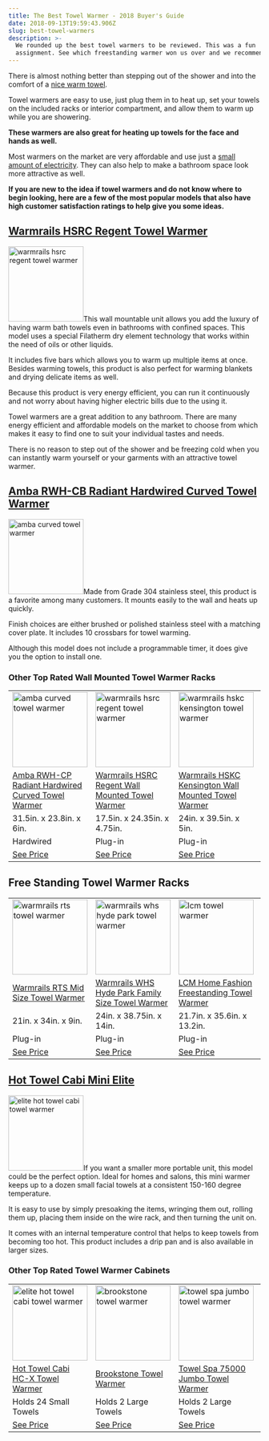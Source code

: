 ```yaml
---
title: The Best Towel Warmer - 2018 Buyer's Guide
date: 2018-09-13T19:59:43.906Z
slug: best-towel-warmers
description: >-
  We rounded up the best towel warmers to be reviewed. This was a fun
  assignment. See which freestanding warmer won us over and we recommend.
---
```

<p>There is almost nothing better than stepping out of the shower and into the comfort of a <a class="easyazon-link" data-cart="n" data-cloak="y" data-identifier="B00B4UC38M" data-locale="US" data-localize="y" data-popups="n" data-tag="doorways-20" href="https://www.doorwaysmagazine.com/product/B00B4UC38M/US/doorways-20/" rel="nofollow" target="_blank">nice warm towel</a>. </p>

<p>Towel warmers are easy to use, just plug them in to heat up, set your towels on the included racks or interior compartment, and allow them to warm up while you are showering. </p>

<p><strong>These warmers are also great for heating up towels for the face and hands as well.</strong></p>

<p>Most warmers on the market are very affordable and use just a <a href="http://www.ambaproducts.com/about/faqs/" target="_blank">small amount of electricity</a>. They can also help to make a bathroom space look more attractive as well.</p>

<p><strong>If you are new to the idea if towel warmers and do not know where to begin looking, here are a few of the most popular models that also have high customer satisfaction ratings to help give you some ideas.</strong></p>

<h2><a class="easyazon-link" data-cart="n" data-cloak="y" data-identifier="B000HQ1UUG" data-locale="US" data-localize="y" data-popups="n" data-tag="doorways-20" href="https://www.doorwaysmagazine.com/product/B000HQ1UUG/US/doorways-20/" rel="nofollow" target="_blank">Warmrails HSRC Regent Towel Warmer</a></h2>

<p><a class="easyazon-link" data-cart="n" data-cloak="y" data-identifier="B000HQ1UUG" data-locale="US" data-localize="y" data-popups="n" data-tag="doorways-20" href="https://www.doorwaysmagazine.com/product/B000HQ1UUG/US/doorways-20/" rel="nofollow" target="_blank"><img src="https://www.doorwaysmagazine.com/wp-content/uploads/warmrails_hsrc_regent_towel_warmer-150x150.jpg" alt="warmrails hsrc regent towel warmer" width="150" height="150" class="alignright size-thumbnail wp-image-1211" srcset="https://www.doorwaysmagazine.com/wp-content/uploads/warmrails_hsrc_regent_towel_warmer-150x150.jpg 150w, https://www.doorwaysmagazine.com/wp-content/uploads/warmrails_hsrc_regent_towel_warmer-400x400.jpg 400w, https://www.doorwaysmagazine.com/wp-content/uploads/warmrails_hsrc_regent_towel_warmer-100x100.jpg 100w, https://www.doorwaysmagazine.com/wp-content/uploads/warmrails_hsrc_regent_towel_warmer-510x510.jpg 510w, https://www.doorwaysmagazine.com/wp-content/uploads/warmrails_hsrc_regent_towel_warmer-300x300.jpg 300w, https://www.doorwaysmagazine.com/wp-content/uploads/warmrails_hsrc_regent_towel_warmer-768x768.jpg 768w, https://www.doorwaysmagazine.com/wp-content/uploads/warmrails_hsrc_regent_towel_warmer-160x160.jpg 160w, https://www.doorwaysmagazine.com/wp-content/uploads/warmrails_hsrc_regent_towel_warmer-320x320.jpg 320w, https://www.doorwaysmagazine.com/wp-content/uploads/warmrails_hsrc_regent_towel_warmer.jpg 1000w" sizes="(max-width: 150px) 100vw, 150px" /></a>This wall mountable unit allows you add the luxury of having warm bath towels even in bathrooms with confined spaces. This model uses a special Filatherm dry element technology that works within the need of oils or other liquids. </p>

<p>It includes five bars which allows you to warm up multiple items at once. Besides warming towels, this product is also perfect for warming blankets and drying delicate items as well. </p>

<p>Because this product is very energy efficient, you can run it continuously and not worry about having higher electric bills due to the using it. </p>

<p>Towel warmers are a great addition to any bathroom. There are many energy efficient and affordable models on the market to choose from which makes it easy to find one to suit your individual tastes and needs. </p>

<p>There is no reason to step out of the shower and be freezing cold when you can instantly warm yourself or your garments with an attractive towel warmer.</p>

<h2><a class="easyazon-link" data-cart="n" data-cloak="y" data-identifier="B00B4UC38M" data-locale="US" data-localize="y" data-popups="n" data-tag="doorways-20" href="https://www.doorwaysmagazine.com/product/B00B4UC38M/US/doorways-20/" rel="nofollow" target="_blank">Amba RWH-CB Radiant Hardwired Curved Towel Warmer</a></h2>

<p><a class="easyazon-link" data-cart="n" data-cloak="y" data-identifier="B00B4UC38M" data-locale="US" data-localize="y" data-popups="n" data-tag="doorways-20" href="https://www.doorwaysmagazine.com/product/B00B4UC38M/US/doorways-20/" rel="nofollow" target="_blank"><img src="https://www.doorwaysmagazine.com/wp-content/uploads/amba_curved_towel_warmer-150x150.jpg" alt="amba curved towel warmer" width="150" height="150" class="alignright size-thumbnail wp-image-1212" srcset="https://www.doorwaysmagazine.com/wp-content/uploads/amba_curved_towel_warmer-150x150.jpg 150w, https://www.doorwaysmagazine.com/wp-content/uploads/amba_curved_towel_warmer-400x400.jpg 400w, https://www.doorwaysmagazine.com/wp-content/uploads/amba_curved_towel_warmer-100x100.jpg 100w, https://www.doorwaysmagazine.com/wp-content/uploads/amba_curved_towel_warmer-510x510.jpg 510w, https://www.doorwaysmagazine.com/wp-content/uploads/amba_curved_towel_warmer-300x300.jpg 300w, https://www.doorwaysmagazine.com/wp-content/uploads/amba_curved_towel_warmer-160x160.jpg 160w, https://www.doorwaysmagazine.com/wp-content/uploads/amba_curved_towel_warmer-320x320.jpg 320w, https://www.doorwaysmagazine.com/wp-content/uploads/amba_curved_towel_warmer.jpg 600w" sizes="(max-width: 150px) 100vw, 150px" /></a>Made from Grade 304 stainless steel, this product is a favorite among many customers. It mounts easily to the wall and heats up quickly. </p>

<p>Finish choices are either brushed or polished stainless steel with a matching cover plate. It includes 10 crossbars for towel warming. </p>

<p>Although this model does not include a programmable timer, it does give you the option to install one.</p>

<h3>Other Top Rated Wall Mounted Towel Warmer Racks</h3>

<table>

<tr>

<td><a class="easyazon-link" data-cart="n" data-cloak="y" data-identifier="B00B4UC38M" data-locale="US" data-localize="y" data-popups="n" data-tag="doorways-20" href="https://www.doorwaysmagazine.com/product/B00B4UC38M/US/doorways-20/" rel="nofollow" target="_blank"><img src="https://www.doorwaysmagazine.com/wp-content/uploads/amba_curved_towel_warmer-150x150.jpg" alt="amba curved towel warmer" width="150" height="150" class="aligncenter size-thumbnail wp-image-1212" srcset="https://www.doorwaysmagazine.com/wp-content/uploads/amba_curved_towel_warmer-150x150.jpg 150w, https://www.doorwaysmagazine.com/wp-content/uploads/amba_curved_towel_warmer-400x400.jpg 400w, https://www.doorwaysmagazine.com/wp-content/uploads/amba_curved_towel_warmer-100x100.jpg 100w, https://www.doorwaysmagazine.com/wp-content/uploads/amba_curved_towel_warmer-510x510.jpg 510w, https://www.doorwaysmagazine.com/wp-content/uploads/amba_curved_towel_warmer-300x300.jpg 300w, https://www.doorwaysmagazine.com/wp-content/uploads/amba_curved_towel_warmer-160x160.jpg 160w, https://www.doorwaysmagazine.com/wp-content/uploads/amba_curved_towel_warmer-320x320.jpg 320w, https://www.doorwaysmagazine.com/wp-content/uploads/amba_curved_towel_warmer.jpg 600w" sizes="(max-width: 150px) 100vw, 150px" /></a></td>

<td><a class="easyazon-link" data-cart="n" data-cloak="y" data-identifier="B000HQ1UUG" data-locale="US" data-localize="y" data-popups="n" data-tag="doorways-20" href="https://www.doorwaysmagazine.com/product/B000HQ1UUG/US/doorways-20/" rel="nofollow" target="_blank"><img src="https://www.doorwaysmagazine.com/wp-content/uploads/warmrails_hsrc_regent_towel_warmer-150x150.jpg" alt="warmrails hsrc regent towel warmer" width="150" height="150" class="aligncenter size-thumbnail wp-image-1211" srcset="https://www.doorwaysmagazine.com/wp-content/uploads/warmrails_hsrc_regent_towel_warmer-150x150.jpg 150w, https://www.doorwaysmagazine.com/wp-content/uploads/warmrails_hsrc_regent_towel_warmer-400x400.jpg 400w, https://www.doorwaysmagazine.com/wp-content/uploads/warmrails_hsrc_regent_towel_warmer-100x100.jpg 100w, https://www.doorwaysmagazine.com/wp-content/uploads/warmrails_hsrc_regent_towel_warmer-510x510.jpg 510w, https://www.doorwaysmagazine.com/wp-content/uploads/warmrails_hsrc_regent_towel_warmer-300x300.jpg 300w, https://www.doorwaysmagazine.com/wp-content/uploads/warmrails_hsrc_regent_towel_warmer-768x768.jpg 768w, https://www.doorwaysmagazine.com/wp-content/uploads/warmrails_hsrc_regent_towel_warmer-160x160.jpg 160w, https://www.doorwaysmagazine.com/wp-content/uploads/warmrails_hsrc_regent_towel_warmer-320x320.jpg 320w, https://www.doorwaysmagazine.com/wp-content/uploads/warmrails_hsrc_regent_towel_warmer.jpg 1000w" sizes="(max-width: 150px) 100vw, 150px" /></a></td>

<td><a class="easyazon-link" data-cart="n" data-cloak="y" data-identifier="B000HQ1UVU" data-locale="US" data-localize="y" data-popups="n" data-tag="doorways-20" href="https://www.doorwaysmagazine.com/product/B000HQ1UVU/US/doorways-20/" rel="nofollow" target="_blank"><img src="https://www.doorwaysmagazine.com/wp-content/uploads/warmrails_hskc_kensington_towel_warmer-150x150.jpg" alt="warmrails hskc kensington towel warmer" width="150" height="150" class="aligncenter size-thumbnail wp-image-1210" srcset="https://www.doorwaysmagazine.com/wp-content/uploads/warmrails_hskc_kensington_towel_warmer-150x150.jpg 150w, https://www.doorwaysmagazine.com/wp-content/uploads/warmrails_hskc_kensington_towel_warmer-400x400.jpg 400w, https://www.doorwaysmagazine.com/wp-content/uploads/warmrails_hskc_kensington_towel_warmer-100x100.jpg 100w, https://www.doorwaysmagazine.com/wp-content/uploads/warmrails_hskc_kensington_towel_warmer-510x510.jpg 510w, https://www.doorwaysmagazine.com/wp-content/uploads/warmrails_hskc_kensington_towel_warmer-300x300.jpg 300w, https://www.doorwaysmagazine.com/wp-content/uploads/warmrails_hskc_kensington_towel_warmer-768x768.jpg 768w, https://www.doorwaysmagazine.com/wp-content/uploads/warmrails_hskc_kensington_towel_warmer-160x160.jpg 160w, https://www.doorwaysmagazine.com/wp-content/uploads/warmrails_hskc_kensington_towel_warmer-320x320.jpg 320w, https://www.doorwaysmagazine.com/wp-content/uploads/warmrails_hskc_kensington_towel_warmer.jpg 1000w" sizes="(max-width: 150px) 100vw, 150px" /></a></td>

<td><a class="easyazon-link" data-cart="n" data-cloak="y" data-identifier="B008A3X5SS" data-locale="US" data-localize="y" data-popups="n" data-tag="doorways-20" href="https://www.doorwaysmagazine.com/product/B008A3X5SS/US/doorways-20/" rel="nofollow" target="_blank"><img src="https://www.doorwaysmagazine.com/wp-content/uploads/amba_swivel_towel_warmer-150x150.jpg" alt="amba swivel towel warmer" width="150" height="150" class="aligncenter size-thumbnail wp-image-1209" srcset="https://www.doorwaysmagazine.com/wp-content/uploads/amba_swivel_towel_warmer-150x150.jpg 150w, https://www.doorwaysmagazine.com/wp-content/uploads/amba_swivel_towel_warmer-400x400.jpg 400w, https://www.doorwaysmagazine.com/wp-content/uploads/amba_swivel_towel_warmer-100x100.jpg 100w, https://www.doorwaysmagazine.com/wp-content/uploads/amba_swivel_towel_warmer-510x510.jpg 510w, https://www.doorwaysmagazine.com/wp-content/uploads/amba_swivel_towel_warmer-300x300.jpg 300w, https://www.doorwaysmagazine.com/wp-content/uploads/amba_swivel_towel_warmer-768x768.jpg 768w, https://www.doorwaysmagazine.com/wp-content/uploads/amba_swivel_towel_warmer-160x160.jpg 160w, https://www.doorwaysmagazine.com/wp-content/uploads/amba_swivel_towel_warmer-320x320.jpg 320w, https://www.doorwaysmagazine.com/wp-content/uploads/amba_swivel_towel_warmer.jpg 1000w" sizes="(max-width: 150px) 100vw, 150px" /></a></td>

</tr>

<tr>

<td><a class="easyazon-link" data-cart="n" data-cloak="y" data-identifier="B00B4UC38M" data-locale="US" data-localize="y" data-popups="n" data-tag="doorways-20" href="https://www.doorwaysmagazine.com/product/B00B4UC38M/US/doorways-20/" rel="nofollow" target="_blank">Amba RWH-CP Radiant Hardwired Curved Towel Warmer</a></td>

<td><a class="easyazon-link" data-cart="n" data-cloak="y" data-identifier="B000HQ1UUG" data-locale="US" data-localize="y" data-popups="n" data-tag="doorways-20" href="https://www.doorwaysmagazine.com/product/B000HQ1UUG/US/doorways-20/" rel="nofollow" target="_blank">Warmrails HSRC Regent Wall Mounted Towel Warmer</a></td>

<td><a class="easyazon-link" data-cart="n" data-cloak="y" data-identifier="B000HQ1UVU" data-locale="US" data-localize="y" data-popups="n" data-tag="doorways-20" href="https://www.doorwaysmagazine.com/product/B000HQ1UVU/US/doorways-20/" rel="nofollow" target="_blank">Warmrails HSKC Kensington Wall Mounted Towel Warmer</a></td>

<td><a class="easyazon-link" data-cart="n" data-cloak="y" data-identifier="B008A3X5SS" data-locale="US" data-localize="y" data-popups="n" data-tag="doorways-20" href="https://www.doorwaysmagazine.com/product/B008A3X5SS/US/doorways-20/" rel="nofollow" target="_blank">Amba Swivel Jill Towel Warmer</a></td>

</tr>

<tr>

<td>31.5in. x 23.8in. x 6in.</td>

<td>17.5in. x 24.35in. x 4.75in.</td>

<td>24in. x 39.5in. x 5in.</td>

<td>37in. x 25in. x 3.9in.</td>

</tr>

<tr>

<td>Hardwired</td>

<td>Plug-in</td>

<td>Plug-in</td>

<td>Plug-in</td>

</tr>

<tr>

<td><a class="easyazon-link" data-cart="n" data-cloak="y" data-identifier="B00B4UC38M" data-locale="US" data-localize="y" data-popups="n" data-tag="doorways-20" href="https://www.doorwaysmagazine.com/product/B00B4UC38M/US/doorways-20/" rel="nofollow" target="_blank">See Price</a></td>

<td><a class="easyazon-link" data-cart="n" data-cloak="y" data-identifier="B000HQ1UUG" data-locale="US" data-localize="y" data-popups="n" data-tag="doorways-20" href="https://www.doorwaysmagazine.com/product/B000HQ1UUG/US/doorways-20/" rel="nofollow" target="_blank">See Price</a></td>

<td><a class="easyazon-link" data-cart="n" data-cloak="y" data-identifier="B000HQ1UVU" data-locale="US" data-localize="y" data-popups="n" data-tag="doorways-20" href="https://www.doorwaysmagazine.com/product/B000HQ1UVU/US/doorways-20/" rel="nofollow" target="_blank">See Price</a></td>

<td><a class="easyazon-link" data-cart="n" data-cloak="y" data-identifier="B008A3X5SS" data-locale="US" data-localize="y" data-popups="n" data-tag="doorways-20" href="https://www.doorwaysmagazine.com/product/B008A3X5SS/US/doorways-20/" rel="nofollow" target="_blank">See Price</a></td>

</tr>

</table>

<h2>Free Standing Towel Warmer Racks</h2>

<table>

<tr>

<td><a class="easyazon-link" data-cart="n" data-cloak="y" data-identifier="B0016L5HIM" data-locale="US" data-localize="y" data-popups="n" data-tag="doorways-20" href="https://www.doorwaysmagazine.com/product/B0016L5HIM/US/doorways-20/" rel="nofollow" target="_blank"><img src="https://www.doorwaysmagazine.com/wp-content/uploads/warmrails_rts_towel_warmer-150x150.jpg" alt="warmrails rts towel warmer" width="150" height="150" class="aligncenter size-thumbnail wp-image-1208" srcset="https://www.doorwaysmagazine.com/wp-content/uploads/warmrails_rts_towel_warmer-150x150.jpg 150w, https://www.doorwaysmagazine.com/wp-content/uploads/warmrails_rts_towel_warmer-400x400.jpg 400w, https://www.doorwaysmagazine.com/wp-content/uploads/warmrails_rts_towel_warmer-100x100.jpg 100w, https://www.doorwaysmagazine.com/wp-content/uploads/warmrails_rts_towel_warmer-510x510.jpg 510w, https://www.doorwaysmagazine.com/wp-content/uploads/warmrails_rts_towel_warmer-300x300.jpg 300w, https://www.doorwaysmagazine.com/wp-content/uploads/warmrails_rts_towel_warmer-768x768.jpg 768w, https://www.doorwaysmagazine.com/wp-content/uploads/warmrails_rts_towel_warmer-160x160.jpg 160w, https://www.doorwaysmagazine.com/wp-content/uploads/warmrails_rts_towel_warmer-320x320.jpg 320w, https://www.doorwaysmagazine.com/wp-content/uploads/warmrails_rts_towel_warmer.jpg 1000w" sizes="(max-width: 150px) 100vw, 150px" /></a></td>

<td><a class="easyazon-link" data-cart="n" data-cloak="y" data-identifier="B0000DIXBN" data-locale="US" data-localize="y" data-popups="n" data-tag="doorways-20" href="https://www.doorwaysmagazine.com/product/B0000DIXBN/US/doorways-20/" rel="nofollow" target="_blank"><img src="https://www.doorwaysmagazine.com/wp-content/uploads/warmrails_whs_hyde_park_towel_warmer-150x150.jpg" alt="warmrails whs hyde park towel warmer" width="150" height="150" class="aligncenter size-thumbnail wp-image-1207" srcset="https://www.doorwaysmagazine.com/wp-content/uploads/warmrails_whs_hyde_park_towel_warmer-150x150.jpg 150w, https://www.doorwaysmagazine.com/wp-content/uploads/warmrails_whs_hyde_park_towel_warmer-400x400.jpg 400w, https://www.doorwaysmagazine.com/wp-content/uploads/warmrails_whs_hyde_park_towel_warmer-100x100.jpg 100w, https://www.doorwaysmagazine.com/wp-content/uploads/warmrails_whs_hyde_park_towel_warmer-510x510.jpg 510w, https://www.doorwaysmagazine.com/wp-content/uploads/warmrails_whs_hyde_park_towel_warmer-300x300.jpg 300w, https://www.doorwaysmagazine.com/wp-content/uploads/warmrails_whs_hyde_park_towel_warmer-768x768.jpg 768w, https://www.doorwaysmagazine.com/wp-content/uploads/warmrails_whs_hyde_park_towel_warmer-160x160.jpg 160w, https://www.doorwaysmagazine.com/wp-content/uploads/warmrails_whs_hyde_park_towel_warmer-320x320.jpg 320w, https://www.doorwaysmagazine.com/wp-content/uploads/warmrails_whs_hyde_park_towel_warmer.jpg 1000w" sizes="(max-width: 150px) 100vw, 150px" /></a></td>

<td><a class="easyazon-link" data-cart="n" data-cloak="y" data-identifier="B004FYY3FK" data-locale="US" data-localize="y" data-popups="n" data-tag="doorways-20" href="https://www.doorwaysmagazine.com/product/B004FYY3FK/US/doorways-20/" rel="nofollow" target="_blank"><img src="https://www.doorwaysmagazine.com/wp-content/uploads/lcm_towel_warmer-150x150.jpg" alt="lcm towel warmer" width="150" height="150" class="aligncenter size-thumbnail wp-image-1206" srcset="https://www.doorwaysmagazine.com/wp-content/uploads/lcm_towel_warmer-150x150.jpg 150w, https://www.doorwaysmagazine.com/wp-content/uploads/lcm_towel_warmer-400x400.jpg 400w, https://www.doorwaysmagazine.com/wp-content/uploads/lcm_towel_warmer-100x100.jpg 100w, https://www.doorwaysmagazine.com/wp-content/uploads/lcm_towel_warmer-510x510.jpg 510w, https://www.doorwaysmagazine.com/wp-content/uploads/lcm_towel_warmer-300x300.jpg 300w, https://www.doorwaysmagazine.com/wp-content/uploads/lcm_towel_warmer-768x768.jpg 768w, https://www.doorwaysmagazine.com/wp-content/uploads/lcm_towel_warmer-160x160.jpg 160w, https://www.doorwaysmagazine.com/wp-content/uploads/lcm_towel_warmer-320x320.jpg 320w, https://www.doorwaysmagazine.com/wp-content/uploads/lcm_towel_warmer.jpg 1000w" sizes="(max-width: 150px) 100vw, 150px" /></a></td>

<td><a class="easyazon-link" data-cart="n" data-cloak="y" data-identifier="B0000DIXB0" data-locale="US" data-localize="y" data-popups="n" data-tag="doorways-20" href="https://www.doorwaysmagazine.com/product/B0000DIXB0/US/doorways-20/" rel="nofollow" target="_blank"><img src="https://www.doorwaysmagazine.com/wp-content/uploads/warmrails_midsize_towel_warmer-150x150.jpg" alt="warmrails midsize towel warmer" width="150" height="150" class="aligncenter size-thumbnail wp-image-1205" srcset="https://www.doorwaysmagazine.com/wp-content/uploads/warmrails_midsize_towel_warmer-150x150.jpg 150w, https://www.doorwaysmagazine.com/wp-content/uploads/warmrails_midsize_towel_warmer-400x400.jpg 400w, https://www.doorwaysmagazine.com/wp-content/uploads/warmrails_midsize_towel_warmer-100x100.jpg 100w, https://www.doorwaysmagazine.com/wp-content/uploads/warmrails_midsize_towel_warmer-510x510.jpg 510w, https://www.doorwaysmagazine.com/wp-content/uploads/warmrails_midsize_towel_warmer-300x300.jpg 300w, https://www.doorwaysmagazine.com/wp-content/uploads/warmrails_midsize_towel_warmer-768x768.jpg 768w, https://www.doorwaysmagazine.com/wp-content/uploads/warmrails_midsize_towel_warmer-160x160.jpg 160w, https://www.doorwaysmagazine.com/wp-content/uploads/warmrails_midsize_towel_warmer-320x320.jpg 320w, https://www.doorwaysmagazine.com/wp-content/uploads/warmrails_midsize_towel_warmer.jpg 1000w" sizes="(max-width: 150px) 100vw, 150px" /></a></td>

</tr>

<tr>

<td><a class="easyazon-link" data-cart="n" data-cloak="y" data-identifier="B0016L5HIM" data-locale="US" data-localize="y" data-popups="n" data-tag="doorways-20" href="https://www.doorwaysmagazine.com/product/B0016L5HIM/US/doorways-20/" rel="nofollow" target="_blank">Warmrails RTS Mid Size Towel Warmer</a></td>

<td><a class="easyazon-link" data-cart="n" data-cloak="y" data-identifier="B0000DIXBN" data-locale="US" data-localize="y" data-popups="n" data-tag="doorways-20" href="https://www.doorwaysmagazine.com/product/B0000DIXBN/US/doorways-20/" rel="nofollow" target="_blank">Warmrails WHS Hyde Park Family Size Towel Warmer</a></td>

<td><a class="easyazon-link" data-cart="n" data-cloak="y" data-identifier="B004FYY3FK" data-locale="US" data-localize="y" data-popups="n" data-tag="doorways-20" href="https://www.doorwaysmagazine.com/product/B004FYY3FK/US/doorways-20/" rel="nofollow" target="_blank">LCM Home Fashion Freestanding Towel Warmer</a></td>

<td><a class="easyazon-link" data-cart="n" data-cloak="y" data-identifier="B0000DIXB0" data-locale="US" data-localize="y" data-popups="n" data-tag="doorways-20" href="https://www.doorwaysmagazine.com/product/B0000DIXB0/US/doorways-20/" rel="nofollow" target="_blank">Warmrails Mid Size Towel Warmer</a></td>

</tr>

<tr>

<td>21in. x 34in. x 9in.</td>

<td>24in. x 38.75in. x 14in.</td>

<td>21.7in. x 35.6in. x 13.2in.</td>

<td>23.5in. x 37.5in. x 12.75in.</td>

</tr>

<tr>

<td>Plug-in</td>

<td>Plug-in</td>

<td>Plug-in</td>

<td>Plug-in</td>

</tr>

<tr>

<td><a class="easyazon-link" data-cart="n" data-cloak="y" data-identifier="B0016L5HIM" data-locale="US" data-localize="y" data-popups="n" data-tag="doorways-20" href="https://www.doorwaysmagazine.com/product/B0016L5HIM/US/doorways-20/" rel="nofollow" target="_blank">See Price</a></td>

<td><a class="easyazon-link" data-cart="n" data-cloak="y" data-identifier="B0000DIXBN" data-locale="US" data-localize="y" data-popups="n" data-tag="doorways-20" href="https://www.doorwaysmagazine.com/product/B0000DIXBN/US/doorways-20/" rel="nofollow" target="_blank">See Price</a></td>

<td><a class="easyazon-link" data-cart="n" data-cloak="y" data-identifier="B004FYY3FK" data-locale="US" data-localize="y" data-popups="n" data-tag="doorways-20" href="https://www.doorwaysmagazine.com/product/B004FYY3FK/US/doorways-20/" rel="nofollow" target="_blank">See Price</a></td>

<td><a class="easyazon-link" data-cart="n" data-cloak="y" data-identifier="B0000DIXB0" data-locale="US" data-localize="y" data-popups="n" data-tag="doorways-20" href="https://www.doorwaysmagazine.com/product/B0000DIXB0/US/doorways-20/" rel="nofollow" target="_blank">See Price</a></td>

</tr>

</table>

<h2><a class="easyazon-link" data-cart="n" data-cloak="y" data-identifier="B001QQS8EM" data-locale="US" data-localize="y" data-popups="n" data-tag="doorways-20" href="https://www.doorwaysmagazine.com/product/B001QQS8EM/US/doorways-20/" rel="nofollow" target="_blank">Hot Towel Cabi Mini Elite</a></h2>

<p><a class="easyazon-link" data-cart="n" data-cloak="y" data-identifier="B001QQS8EM" data-locale="US" data-localize="y" data-popups="n" data-tag="doorways-20" href="https://www.doorwaysmagazine.com/product/B001QQS8EM/US/doorways-20/" rel="nofollow" target="_blank"><img src="https://www.doorwaysmagazine.com/wp-content/uploads/elite_hot_towel_cabi_towel_warmer-150x150.jpg" alt="elite hot towel cabi towel warmer" width="150" height="150" class="alignright size-thumbnail wp-image-1204" srcset="https://www.doorwaysmagazine.com/wp-content/uploads/elite_hot_towel_cabi_towel_warmer-150x150.jpg 150w, https://www.doorwaysmagazine.com/wp-content/uploads/elite_hot_towel_cabi_towel_warmer-400x400.jpg 400w, https://www.doorwaysmagazine.com/wp-content/uploads/elite_hot_towel_cabi_towel_warmer-100x100.jpg 100w, https://www.doorwaysmagazine.com/wp-content/uploads/elite_hot_towel_cabi_towel_warmer-510x510.jpg 510w, https://www.doorwaysmagazine.com/wp-content/uploads/elite_hot_towel_cabi_towel_warmer-300x300.jpg 300w, https://www.doorwaysmagazine.com/wp-content/uploads/elite_hot_towel_cabi_towel_warmer-160x160.jpg 160w, https://www.doorwaysmagazine.com/wp-content/uploads/elite_hot_towel_cabi_towel_warmer-320x320.jpg 320w, https://www.doorwaysmagazine.com/wp-content/uploads/elite_hot_towel_cabi_towel_warmer.jpg 600w" sizes="(max-width: 150px) 100vw, 150px" /></a>If you want a smaller more portable unit, this model could be the perfect option. Ideal for homes and salons, this mini warmer keeps up to a dozen small facial towels at a consistent 150-160 degree temperature. </p>

<p>It is easy to use by simply presoaking the items, wringing them out, rolling them up, placing them inside on the wire rack, and then turning the unit on. </p>

<p>It comes with an internal temperature control that helps to keep towels from becoming too hot. This product includes a drip pan and is also available in larger sizes. </p>

<h3>Other Top Rated Towel Warmer Cabinets</h3>

<table>

<tr>

<td><a class="easyazon-link" data-cart="n" data-cloak="y" data-identifier="B001QQS8EM" data-locale="US" data-localize="y" data-popups="n" data-tag="doorways-20" href="https://www.doorwaysmagazine.com/product/B001QQS8EM/US/doorways-20/" rel="nofollow" target="_blank"><img src="https://www.doorwaysmagazine.com/wp-content/uploads/elite_hot_towel_cabi_towel_warmer-150x150.jpg" alt="elite hot towel cabi towel warmer" width="150" height="150" class="aligncenter size-thumbnail wp-image-1204" srcset="https://www.doorwaysmagazine.com/wp-content/uploads/elite_hot_towel_cabi_towel_warmer-150x150.jpg 150w, https://www.doorwaysmagazine.com/wp-content/uploads/elite_hot_towel_cabi_towel_warmer-400x400.jpg 400w, https://www.doorwaysmagazine.com/wp-content/uploads/elite_hot_towel_cabi_towel_warmer-100x100.jpg 100w, https://www.doorwaysmagazine.com/wp-content/uploads/elite_hot_towel_cabi_towel_warmer-510x510.jpg 510w, https://www.doorwaysmagazine.com/wp-content/uploads/elite_hot_towel_cabi_towel_warmer-300x300.jpg 300w, https://www.doorwaysmagazine.com/wp-content/uploads/elite_hot_towel_cabi_towel_warmer-160x160.jpg 160w, https://www.doorwaysmagazine.com/wp-content/uploads/elite_hot_towel_cabi_towel_warmer-320x320.jpg 320w, https://www.doorwaysmagazine.com/wp-content/uploads/elite_hot_towel_cabi_towel_warmer.jpg 600w" sizes="(max-width: 150px) 100vw, 150px" /></a></td>

<td><a class="easyazon-link" data-cart="n" data-cloak="y" data-identifier="B0045DO720" data-locale="US" data-localize="y" data-popups="n" data-tag="doorways-20" href="https://www.doorwaysmagazine.com/product/B0045DO720/US/doorways-20/" rel="nofollow" target="_blank"><img src="https://www.doorwaysmagazine.com/wp-content/uploads/brookstone_towel_warmer-150x150.jpg" alt="brookstone towel warmer" width="150" height="150" class="aligncenter size-thumbnail wp-image-1203" srcset="https://www.doorwaysmagazine.com/wp-content/uploads/brookstone_towel_warmer-150x150.jpg 150w, https://www.doorwaysmagazine.com/wp-content/uploads/brookstone_towel_warmer-400x400.jpg 400w, https://www.doorwaysmagazine.com/wp-content/uploads/brookstone_towel_warmer-100x100.jpg 100w, https://www.doorwaysmagazine.com/wp-content/uploads/brookstone_towel_warmer-300x300.jpg 300w, https://www.doorwaysmagazine.com/wp-content/uploads/brookstone_towel_warmer-160x160.jpg 160w, https://www.doorwaysmagazine.com/wp-content/uploads/brookstone_towel_warmer-320x320.jpg 320w, https://www.doorwaysmagazine.com/wp-content/uploads/brookstone_towel_warmer.jpg 500w" sizes="(max-width: 150px) 100vw, 150px" /></a></td>

<td><a class="easyazon-link" data-cart="n" data-cloak="y" data-identifier="B005HOOWB2" data-locale="US" data-localize="y" data-popups="n" data-tag="doorways-20" href="https://www.doorwaysmagazine.com/product/B005HOOWB2/US/doorways-20/" rel="nofollow" target="_blank"><img src="https://www.doorwaysmagazine.com/wp-content/uploads/towel_spa_jumbo_towel_warmer-150x150.jpg" alt="towel spa jumbo towel warmer" width="150" height="150" class="aligncenter size-thumbnail wp-image-1202" srcset="https://www.doorwaysmagazine.com/wp-content/uploads/towel_spa_jumbo_towel_warmer-150x150.jpg 150w, https://www.doorwaysmagazine.com/wp-content/uploads/towel_spa_jumbo_towel_warmer-400x400.jpg 400w, https://www.doorwaysmagazine.com/wp-content/uploads/towel_spa_jumbo_towel_warmer-100x100.jpg 100w, https://www.doorwaysmagazine.com/wp-content/uploads/towel_spa_jumbo_towel_warmer-510x510.jpg 510w, https://www.doorwaysmagazine.com/wp-content/uploads/towel_spa_jumbo_towel_warmer-300x300.jpg 300w, https://www.doorwaysmagazine.com/wp-content/uploads/towel_spa_jumbo_towel_warmer-768x768.jpg 768w, https://www.doorwaysmagazine.com/wp-content/uploads/towel_spa_jumbo_towel_warmer-160x160.jpg 160w, https://www.doorwaysmagazine.com/wp-content/uploads/towel_spa_jumbo_towel_warmer-320x320.jpg 320w, https://www.doorwaysmagazine.com/wp-content/uploads/towel_spa_jumbo_towel_warmer.jpg 1000w" sizes="(max-width: 150px) 100vw, 150px" /></a></td>

<td><a class="easyazon-link" data-cart="n" data-cloak="y" data-identifier="B004U28JRA" data-locale="US" data-localize="y" data-popups="n" data-tag="doorways-20" href="https://www.doorwaysmagazine.com/product/B004U28JRA/US/doorways-20/" rel="nofollow" target="_blank"><img src="https://www.doorwaysmagazine.com/wp-content/uploads/conair_therma_luxe_towel_warmer-150x150.jpg" alt="conair therma luxe towel warmer" width="150" height="150" class="aligncenter size-thumbnail wp-image-1201" srcset="https://www.doorwaysmagazine.com/wp-content/uploads/conair_therma_luxe_towel_warmer-150x150.jpg 150w, https://www.doorwaysmagazine.com/wp-content/uploads/conair_therma_luxe_towel_warmer-400x400.jpg 400w, https://www.doorwaysmagazine.com/wp-content/uploads/conair_therma_luxe_towel_warmer-100x100.jpg 100w, https://www.doorwaysmagazine.com/wp-content/uploads/conair_therma_luxe_towel_warmer-510x510.jpg 510w, https://www.doorwaysmagazine.com/wp-content/uploads/conair_therma_luxe_towel_warmer-300x300.jpg 300w, https://www.doorwaysmagazine.com/wp-content/uploads/conair_therma_luxe_towel_warmer-768x768.jpg 768w, https://www.doorwaysmagazine.com/wp-content/uploads/conair_therma_luxe_towel_warmer-160x160.jpg 160w, https://www.doorwaysmagazine.com/wp-content/uploads/conair_therma_luxe_towel_warmer-320x320.jpg 320w, https://www.doorwaysmagazine.com/wp-content/uploads/conair_therma_luxe_towel_warmer.jpg 1000w" sizes="(max-width: 150px) 100vw, 150px" /></a></td>

</tr>

<tr>

<td><a class="easyazon-link" data-cart="n" data-cloak="y" data-identifier="B001QQS8EM" data-locale="US" data-localize="y" data-popups="n" data-tag="doorways-20" href="https://www.doorwaysmagazine.com/product/B001QQS8EM/US/doorways-20/" rel="nofollow" target="_blank">Hot Towel Cabi HC-X Towel Warmer</a></td>

<td><a class="easyazon-link" data-cart="n" data-cloak="y" data-identifier="B0045DO720" data-locale="US" data-localize="y" data-popups="n" data-tag="doorways-20" href="https://www.doorwaysmagazine.com/product/B0045DO720/US/doorways-20/" rel="nofollow" target="_blank">Brookstone Towel Warmer</a></td>

<td><a class="easyazon-link" data-cart="n" data-cloak="y" data-identifier="B005HOOWB2" data-locale="US" data-localize="y" data-popups="n" data-tag="doorways-20" href="https://www.doorwaysmagazine.com/product/B005HOOWB2/US/doorways-20/" rel="nofollow" target="_blank">Towel Spa 75000 Jumbo Towel Warmer</a></td>

<td><a class="easyazon-link" data-cart="n" data-cloak="y" data-identifier="B004U28JRA" data-locale="US" data-localize="y" data-popups="n" data-tag="doorways-20" href="https://www.doorwaysmagazine.com/product/B004U28JRA/US/doorways-20/" rel="nofollow" target="_blank">Conair Therma Luxe PTW1 Towel Warmer</a></td>

</tr>

<tr>

<td>Holds 24 Small Towels</td>

<td>Holds 2 Large Towels</td>

<td>Holds 2 Large Towels</td>

<td>Holds 2 Large Towels</td>

</tr>

<tr>

<td><a class="easyazon-link" data-cart="n" data-cloak="y" data-identifier="B001QQS8EM" data-locale="US" data-localize="y" data-popups="n" data-tag="doorways-20" href="https://www.doorwaysmagazine.com/product/B001QQS8EM/US/doorways-20/" rel="nofollow" target="_blank">See Price</a></td>

<td><a class="easyazon-link" data-cart="n" data-cloak="y" data-identifier="B0045DO720" data-locale="US" data-localize="y" data-popups="n" data-tag="doorways-20" href="https://www.doorwaysmagazine.com/product/B0045DO720/US/doorways-20/" rel="nofollow" target="_blank">See Price</a></td>

<td><a class="easyazon-link" data-cart="n" data-cloak="y" data-identifier="B005HOOWB2" data-locale="US" data-localize="y" data-popups="n" data-tag="doorways-20" href="https://www.doorwaysmagazine.com/product/B005HOOWB2/US/doorways-20/" rel="nofollow" target="_blank">See Price</a></td>

<td><a class="easyazon-link" data-cart="n" data-cloak="y" data-identifier="B004U28JRA" data-locale="US" data-localize="y" data-popups="n" data-tag="doorways-20" href="https://www.doorwaysmagazine.com/product/B004U28JRA/US/doorways-20/" rel="nofollow" target="_blank">See Price</a></td>

</tr>

</table>
